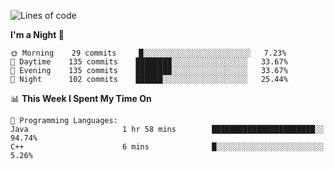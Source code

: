 <!--START_SECTION:waka-->
![Lines of code](https://img.shields.io/badge/From%20Hello%20World%20I%27ve%20Written-142465%20lines%20of%20code-blue)

**I'm a Night 🦉** 

```text
🌞 Morning    29 commits     █░░░░░░░░░░░░░░░░░░░░░░░░   7.23% 
🌆 Daytime    135 commits    ████████░░░░░░░░░░░░░░░░░   33.67% 
🌃 Evening    135 commits    ████████░░░░░░░░░░░░░░░░░   33.67% 
🌙 Night      102 commits    ██████░░░░░░░░░░░░░░░░░░░   25.44%

```


📊 **This Week I Spent My Time On** 

```text
💬 Programming Languages: 
Java                     1 hr 58 mins        ███████████████████████░░   94.74% 
C++                      6 mins              █░░░░░░░░░░░░░░░░░░░░░░░░   5.26%

```


<!--END_SECTION:waka-->
